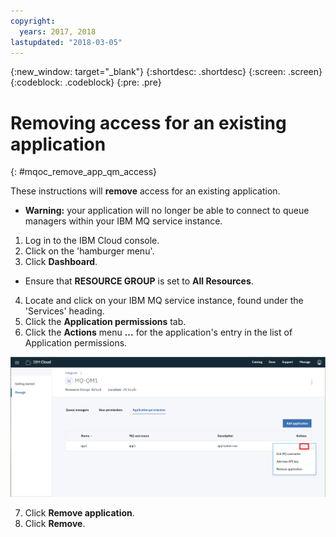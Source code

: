 ```yaml
---
copyright:
  years: 2017, 2018
lastupdated: "2018-03-05"
---
```


{:new_window: target="_blank"}
{:shortdesc: .shortdesc}
{:screen: .screen}
{:codeblock: .codeblock}
{:pre: .pre}

# Removing access for an existing application
{: #mqoc_remove_app_qm_access}

These instructions will **remove** access for an existing application.
  * **Warning:** your application will no longer be able to connect to queue managers within your IBM MQ service instance.

1. Log in to the IBM Cloud console.
2. Click on the 'hamburger menu'.
3. Click **Dashboard**.
  * Ensure that **RESOURCE GROUP** is set to **All Resources**.
4. Locate and click on your IBM MQ service instance, found under the 'Services' heading.
5. Click the **Application permissions** tab.
6. Click the **Actions** menu **...** for the application's entry in the list of Application permissions.

 ![Image showing the location of the action button](images/mqoc_app_access_action_button.png)

7. Click **Remove application**.
8. Click **Remove**.
